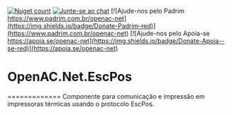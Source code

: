 [![Nuget count](http://img.shields.io/nuget/v/OpenAC.Net.Core.svg)](https://www.nuget.org/packages/OpenAC.Net.EscPos/) 
[![Junte-se ao chat](https://img.shields.io/badge/Chat%20on-Discord-purple.svg)](https://discord.com/invite/brdmJ7Yv6w)
[![Ajude-nos pelo Padrim https://www.padrim.com.br/openac-net](https://img.shields.io/badge/Donate-Padrim-red)](https://www.padrim.com.br/openac-net)
[![Ajude-nos pelo Apoia-se https://apoia.se/openac-net](https://img.shields.io/badge/Donate-Apoia--se-red)](https://apoia.se/openac-net)

# OpenAC.Net.EscPos
=============
Componente para comunicação e impressão em impressoras térmicas usando o protocolo EscPos.
